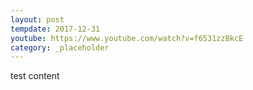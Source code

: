 ```yaml
---
layout: post
tempdate: 2017-12-31
youtube: https://www.youtube.com/watch?v=f6531zzBkcE
category: _placeholder
---
```

test content